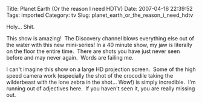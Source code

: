 Title: Planet Earth (Or the reason I need HDTV)
Date: 2007-04-16 22:39:52
Tags: imported
Category: tv
Slug: planet_earth_or_the_reason_i_need_hdtv

Holy... Shit.

This show is amazing!  The Discovery channel blows everything else out of the water with this new mini-series! In a 40 minute show, my jaw is literally on the floor the entire time.  There are shots you have just never seen before and may never again.  Words are failing me.

I can't imagine this show on a large HD projection screen.  Some of the high speed camera work (especially the shot of the crocodile taking the wilderbeast with the lone zebra in the shot... Wow!) is simply incredible.  I'm running out of adjectives here.  If you haven't seen it, you are really missing out.
